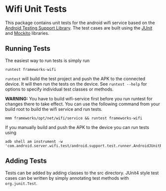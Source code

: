 # Wifi Unit Tests
This package contains unit tests for the android wifi service based on the
[Android Testing Support Library](http://developer.android.com/tools/testing-support-library/index.html).
The test cases are built using the [JUnit](http://junit.org/) and [Mockito](http://mockito.org/)
libraries.

## Running Tests
The easiest way to run tests is simply run

```
runtest frameworks-wifi
```

`runtest` will build the test project and push the APK to the connected device. It will then run the
tests on the device. See `runtest --help` for options to specify individual test classes or methods.

**WARNING:** You have to build wifi-service first before you run runtest for changes there to take
effect. You can use the following command from your build root to build the wifi service and run
tests.

```
mmm frameworks/opt/net/wifi/service && runtest frameworks-wifi
```


If you manually build and push the APK to the device you can run tests using

```
adb shell am instrument -w 'com.android.server.wifi.test/android.support.test.runner.AndroidJUnitRunner'
```

## Adding Tests
Tests can be added by adding classes to the src directory. JUnit4 style test cases can
be written by simply annotating test methods with `org.junit.Test`.
